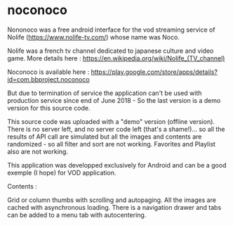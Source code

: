 # noconoco
Nononoco was a free android interface for the vod streaming service of Nolife (https://www.nolife-tv.com/) whose name was Noco.

Nolife was a french tv channel dedicated to japanese culture and video game. More details here : https://en.wikipedia.org/wiki/Nolife_(TV_channel)

Noconoco is available here : https://play.google.com/store/apps/details?id=com.bbproject.noconoco 

But due to termination of service the application can't be used with production service since end of June 2018 - So the last version is a demo version for this source code.

This source code was uploaded with a "demo" version (offline version). There is no server left, and no server code left (that's a shame!)... so all the results of API call are simulated but all the images and contents are randomized - so all filter and sort are not working. Favorites and Playlist also are not working.

This application was developped exclusively for Android and can be a good exemple (I hope) for VOD application.

Contents :

Grid or column thumbs with scrolling and autopaging. All the images are cached with asynchronous loading.
There is a navigation drawer and tabs can be added to a menu tab with autocentering.
